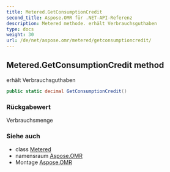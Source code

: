 ```yaml
---
title: Metered.GetConsumptionCredit
second_title: Aspose.OMR für .NET-API-Referenz
description: Metered methode. erhält Verbrauchsguthaben
type: docs
weight: 30
url: /de/net/aspose.omr/metered/getconsumptioncredit/
---
```

## Metered.GetConsumptionCredit method

erhält Verbrauchsguthaben

```csharp
public static decimal GetConsumptionCredit()
```

### Rückgabewert

Verbrauchsmenge

### Siehe auch

* class [Metered](../)
* namensraum [Aspose.OMR](../../metered/)
* Montage [Aspose.OMR](../../../)


